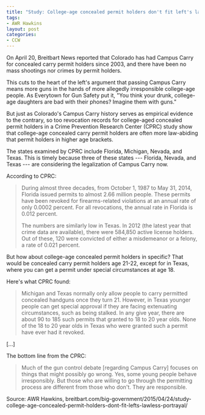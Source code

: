 ```yaml
---
title: "Study: College-age concealed permit holders don't fit left's lawless portrayal"
tags:
- AWR Hawkins
layout: post
categories:
- CCW
---
```


On April 20, Breitbart News reported that Colorado has had Campus Carry for concealed carry permit holders since 2003, and there have been no mass shootings nor crimes by permit holders.

This cuts to the heart of the left's argument that passing Campus Carry means more guns in the hands of more allegedly irresponsible college-age people. As Everytown for Gun Safety put it, "You think your drunk, college-age daughters are bad with their phones? Imagine them with guns."

But just as Colorado's Campus Carry history serves as empirical evidence to the contrary, so too revocation records for college-aged concealed permit holders in a Crime Prevention Research Center (CPRC) study show that college-age concealed carry permit holders are often more law-abiding that permit holders in higher age brackets.

The states examined by CPRC include Florida, Michigan, Nevada, and Texas. This is timely because three of these states --- Florida, Nevada, and Texas --- are considering the legalization of Campus Carry now.

According to CPRC:

> During almost three decades, from October 1, 1987 to May 31, 2014, Florida issued permits to almost 2.66 million people. These permits have been revoked for firearms-related violations at an annual rate of only 0.0002 percent. For all revocations, the annual rate in Florida is 0.012 percent.
>
> The numbers are similarly low in Texas. In 2012 (the latest year that crime data are available), there were 584,850 active license holders. Out of these, 120 were convicted of either a misdemeanor or a felony, a rate of 0.021 percent.

But how about college-age concealed permit holders in specific? That would be concealed carry permit holders age 21-22, except for in Texas, where you can get a permit under special circumstances at age 18.

Here's what CPRC found:

> Michigan and Texas normally only allow people to carry permitted concealed handguns once they turn 21. However, in Texas younger people can get special approval if they are facing extenuating circumstances, such as being stalked. In any give year, there are about 90 to 185 such permits that granted to 18 to 20 year olds. None of the 18 to 20 year olds in Texas who were granted such a permit have ever had it revoked.

[...]

The bottom line from the CPRC:

> Much of the gun control debate [regarding Campus Carry] focuses on things that might possibly go wrong. Yes, some young people behave irresponsibly. But those who are willing to go through the permitting process are different from those who don't. They are responsible.

Source: AWR Hawkins, breitbart.com/big-government/2015/04/24/study-college-age-concealed-permit-holders-dont-fit-lefts-lawless-portrayal/
